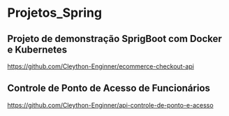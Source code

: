 # Projetos_Spring

## Projeto de demonstração SprigBoot com Docker e Kubernetes

https://github.com/Cleython-Enginner/ecommerce-checkout-api 

## Controle de Ponto de Acesso de Funcionários 

https://github.com/Cleython-Enginner/api-controle-de-ponto-e-acesso


